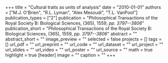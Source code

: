 +++
title = "Cultural traits as units of analysis"
date = "2010-01-01"
authors = ["M.J. O'Brien", "R.L. Lyman", "Alex Mesoudi", "T.L. VanPool"]
publication_types = ["2"]
publication = "Philosophical Transactions of the Royal Society B: Biological Sciences, (365), 1559, _pp. 3797--3806_"
publication_short = "Philosophical Transactions of the Royal Society B: Biological Sciences, (365), 1559, _pp. 3797--3806_"
abstract = ""
abstract_short = ""
image_preview = ""
selected = false
projects = []
tags = []
url_pdf = ""
url_preprint = ""
url_code = ""
url_dataset = ""
url_project = ""
url_slides = ""
url_video = ""
url_poster = ""
url_source = ""
math = true
highlight = true
[header]
image = ""
caption = ""
+++
